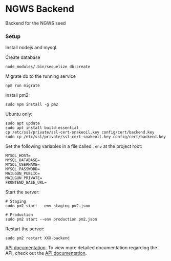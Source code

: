 # NGWS Backend

Backend for the NGWS seed

### Setup
Install nodejs and mysql.

Create database
```
node_modules/.bin/sequelize db:create
```

Migrate db to the running service
```
npm run migrate
```

Install pm2:
```
sudo npm install -g pm2
```

Ubuntu only:
```
sudo apt update
sudo apt install build-essential
cp /etc/ssl/private/ssl-cert-snakeoil.key config/cert/backend.key
sudo cp /etc/ssl/private/ssl-cert-snakeoil.key config/cert/backend.key
```

Set the following variables in a file called `.env` at the project root:
```
MYSQL_HOST=
MYSQL_DATABASE=
MYSQL_USERNAME=
MYSQL_PASSWORD=
MAILGUN_PUBLIC=
MAILGUN_PRIVATE=
FRONTEND_BASE_URL=
```

Start the server:
```
# Staging
sudo pm2 start --env staging pm2.json

# Production
sudo pm2 start --env production pm2.json
```

Restart the server:

```
sudo pm2 restart XXX-backend
```

[API documentation](https://github.com/XXX/starter-backend/wiki).
To view more detailed documentation regarding the API, check out the [API documentation](https://github.com/XXX/starter-backend/blob/master/API_DOC.md).
